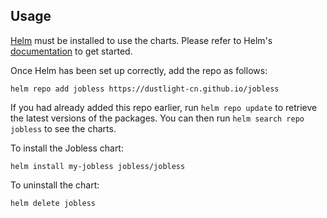 ## Usage

[Helm](https://helm.sh) must be installed to use the charts.  Please refer to
Helm's [documentation](https://helm.sh/docs) to get started.

Once Helm has been set up correctly, add the repo as follows:

    helm repo add jobless https://dustlight-cn.github.io/jobless

If you had already added this repo earlier, run `helm repo update` to retrieve
the latest versions of the packages.  You can then run `helm search repo
jobless` to see the charts.

To install the Jobless chart:

    helm install my-jobless jobless/jobless

To uninstall the chart:

    helm delete jobless